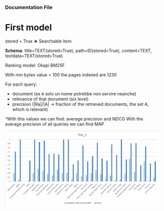 ### Documentation File

# First model

stored = True  **=>** Searchable item 

**Schema**: title=TEXT(stored=True), path=ID(stored=True), content=TEXT, textdata=TEXT(stored=True)

Ranking model: Okapi BM25F

With min bytes value = 100 the pages indexed are 1230


For each query: 
- document (se è solo un nome potrebbe non servire neanche)
- relevance of that document (six level)
- precision (|Ra|/|A|  -> fraction of the retrieved documents, the set A, which is relevant)

^With this values we can find: average precision and NDCG
With the average precision of all queries we can find MAP

![Test_1](charts/test_1.png)
